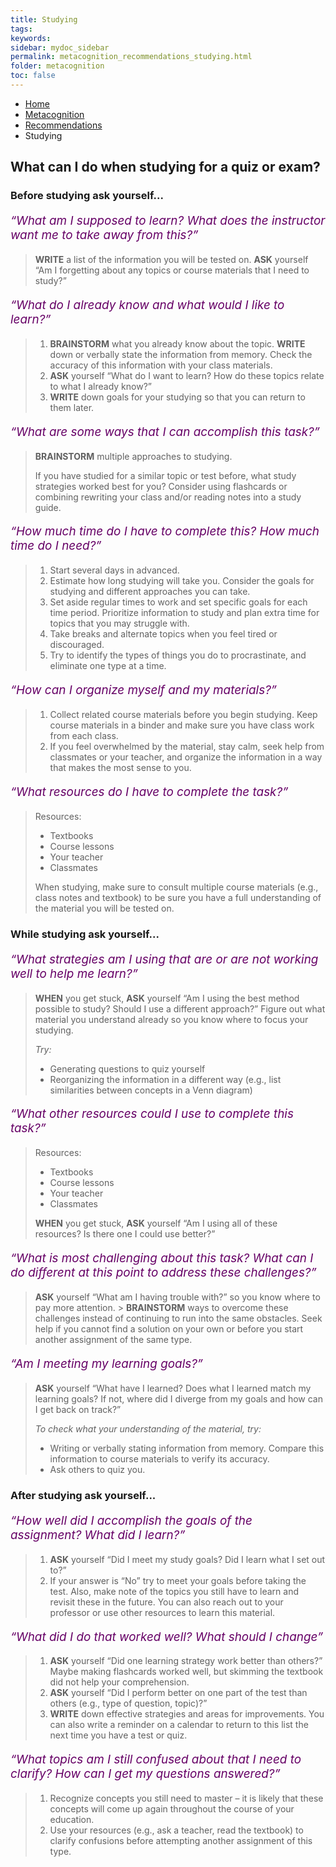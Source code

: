 ```yaml
---
title: Studying
tags: 
keywords: 
sidebar: mydoc_sidebar
permalink: metacognition_recommendations_studying.html
folder: metacognition
toc: false
---
```


<style>
.question {
	font-size:135%; 
	color:#660066; 
	font-style: italic;
}
</style>

<ul class="breadcrumb">
    <li><a href="index.html">Home</a></li>
    <li><a href="metacognition_overview.html">Metacognition</a></li>
    <li><a href="metacognition_recommendations.html">Recommendations</a></li>
    <li class="active">Studying</li>
</ul>

## What can I do when studying for a quiz or exam?

### Before studying ask yourself...

<p class='question'>“What am I supposed to learn? What does the instructor want me to take away from this?”</p>

> **WRITE** a list of the information you will be tested on. **ASK** yourself “Am I forgetting about any topics or course materials that I need to study?”

<p class='question'>“What do I already know and what would I like to learn?”</p>

> 1.  **BRAINSTORM** what you already know about the topic. **WRITE** down or verbally state the information from memory. Check the accuracy of this information with your class materials.
> 2.  **ASK** yourself “What do I want to learn? How do these topics relate to what I already know?”
> 3.  **WRITE** down goals for your studying so that you can return to them later.

<p class='question'>“What are some ways that I can accomplish this task?”</p>

> **BRAINSTORM** multiple approaches to studying.
> 
> If you have studied for a similar topic or test before, what study strategies worked best for you? Consider using flashcards or combining rewriting your class and/or reading notes into a study guide.


<p class='question'>“How much time do I have to complete this? How much time do I need?”</p>

> 1.  Start several days in advanced.
> 2.  Estimate how long studying will take you. Consider the goals for studying and different approaches you can take.
> 3.  Set aside regular times to work and set specific goals for each time period. Prioritize information to study and plan extra time for topics that you may struggle with.
> 4.  Take breaks and alternate topics when you feel tired or discouraged.
> 5.  Try to identify the types of things you do to procrastinate, and eliminate one type at a time.

<p class='question'>“How can I organize myself and my materials?”</p>

> 1.  Collect related course materials before you begin studying. Keep course materials in a binder and make sure you have class work from each class.
> 2.  If you feel overwhelmed by the material, stay calm, seek help from classmates or your teacher, and organize the information in a way that makes the most sense to you.


<p class='question'>“What resources do I have to complete the task?”</p>

> Resources:
> - Textbooks
> - Course lessons
> - Your teacher
> - Classmates
> 
> When studying, make sure to consult multiple course materials (e.g., class notes and textbook) to be sure you have a full understanding of the material you will be tested on.


### While studying ask yourself...
  
<p class='question'>“What strategies am I using that are or are not working well to help me learn?”</p>

> **WHEN** you get stuck, **ASK** yourself “Am I using the best method possible to study? Should I use a different approach?” Figure out what material you understand already so you know where to focus your studying.
> 
> *Try:*
> -   Generating questions to quiz yourself
> -   Reorganizing the information in a different way (e.g., list similarities between concepts in a Venn diagram)

<p class='question'>“What other resources could I use to complete this task?”</p>

> Resources:
> - Textbooks
> - Course lessons
> - Your teacher
> - Classmates
> 
> **WHEN** you get stuck, **ASK** yourself “Am I using all of these resources? Is there one I could use better?”

<p class='question'>“What is most challenging about this task? What can I do different at this point to address these challenges?”</p>

> **ASK** yourself “What am I having trouble with?” so you know where to pay more attention. > 
> **BRAINSTORM** ways to overcome these challenges instead of continuing to run into the same obstacles. Seek help if you cannot find a solution on your own or before you start another assignment of the same type.

<p class='question'>“Am I meeting my learning goals?”</p>

> **ASK** yourself “What have I learned? Does what I learned match my learning goals? If not, where did I diverge from my goals and how can I get back on track?”
> 
> *To check what your understanding of the material, try:*
> - Writing or verbally stating information from memory. Compare this information to course materials to verify its accuracy.
> - Ask others to quiz you.


### After studying ask yourself...

<p class='question'>“How well did I accomplish the goals of the assignment? What did I learn?”</p>

> 1. **ASK** yourself “Did I meet my study goals? Did I learn what I set out to?”
> 2. If your answer is “No” try to meet your goals before taking the test. Also, make note of the topics you still have to learn and revisit these in the future. You can also reach out to your professor or use other resources to learn this material.

<p class='question'>“What did I do that worked well? What should I change”</p>

> 1.  **ASK** yourself “Did one learning strategy work better than others?” Maybe making flashcards worked well, but skimming the textbook did not help your comprehension.
> 2.  **ASK** yourself “Did I perform better on one part of the test than others (e.g., type of question, topic)?”
> 3.  **WRITE** down effective strategies and areas for improvements. You can also write a reminder on a calendar to return to this list the next time you have a test or quiz.

<p class='question'>“What topics am I still confused about that I need to clarify? How can I get my questions answered?”</p>

> 1.  Recognize concepts you still need to master – it is likely that these concepts will come up again throughout the course of your education.
> 2.  Use your resources (e.g., ask a teacher, read the textbook) to clarify confusions before attempting another assignment of this type.

